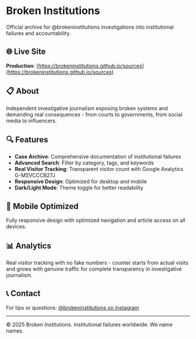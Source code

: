 # Broken Institutions

Official archive for @brokeninstitutions investigations into institutional failures and accountability.

## 🌐 Live Site

**Production**: [https://brokeninstitutions.github.io/sources](https://brokeninstitutions.github.io/sources)

## 📋 About

Independent investigative journalism exposing broken systems and demanding real consequences - from courts to governments, from social media to influencers.

## 🔍 Features

- **Case Archive**: Comprehensive documentation of institutional failures
- **Advanced Search**: Filter by category, tags, and keywords
- **Real Visitor Tracking**: Transparent visitor count with Google Analytics G-MSVCCCB27J
- **Responsive Design**: Optimized for desktop and mobile
- **Dark/Light Mode**: Theme toggle for better readability

## 📱 Mobile Optimized

Fully responsive design with optimized navigation and article access on all devices.

## 📊 Analytics

Real visitor tracking with no fake numbers - counter starts from actual visits and grows with genuine traffic for complete transparency in investigative journalism.

## 📞 Contact

For tips or questions: [@brokeninstitutions on Instagram](https://www.instagram.com/brokeninstitutions)

---

© 2025 Broken Institutions. Institutional failures worldwide. We name names.